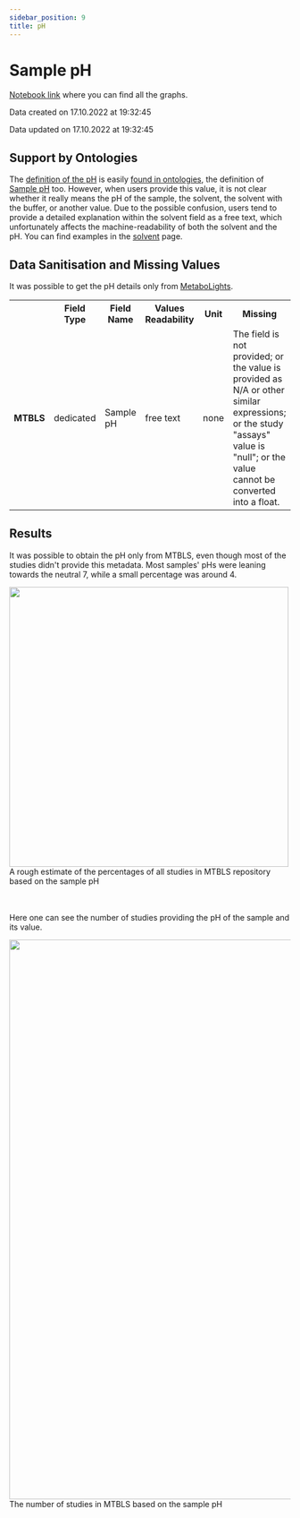 ```yaml
---
sidebar_position: 9
title: pH
---
```

# Sample pH
[Notebook link](https://github.com/NFDI4Chem/repo-scripts/blob/main/notebooks/ph.ipynb) where you can find all the graphs.

Data created on 17.10.2022 at 19:32:45

Data updated on 17.10.2022 at 19:32:45

## Support by Ontologies
The [definition of the pH](https://terminology.nfdi4chem.de/ts/search?q=ph) is easily [found in ontologies](https://terminology.nfdi4chem.de/ts/search?q=ph), the definition of [Sample pH](https://terminology.nfdi4chem.de/ts/ontologies/nmrcv/terms?iri=http%3A%2F%2FnmrML.org%2FnmrCV%23NMR%3A1000019) too. However, when users provide this value, it is not clear whether it really means the pH of the sample, the solvent, the solvent with the buffer, or another value. Due to the possible confusion, users tend to provide a detailed explanation within the solvent field as a free text, which unfortunately affects the machine-readability of both the solvent and the pH. You can find examples in the [solvent](/docs/advanced-guides/nmr-repositories/solvent.md) page.

## Data Sanitisation and Missing Values
It was possible to get the pH details only from [MetaboLights](https://www.ebi.ac.uk/metabolights/).

<table>
  <tr>
    <th></th>
    <th>Field Type</th>
    <th>Field Name</th>
    <th>Values Readability</th>
    <th>Unit</th>
    <th>Missing</th>
  </tr>
  <tr>
    <td><b>MTBLS</b></td>
    <td>dedicated</td>
    <td>Sample pH</td>
    <td>free text</td>
    <td>none</td>
    <td>The field is not provided; or the value is provided as N/A or other similar expressions; or the study "assays" value is "null"; or the value cannot be converted into a float.</td>
  </tr>
</table>

## Results

It was possible to obtain the pH only from MTBLS, even though most of the studies didn't provide this metadata. Most samples' pHs were leaning towards the neutral 7, while a small percentage was around 4.

<div style={{textAlign: 'center'}}>
<img src="/img/analysis/ph/all.png" width="500"/>
<figcaption>A rough estimate of the percentages of all studies in MTBLS repository based on the sample pH</figcaption>
</div>
<br></br>

Here one can see the number of studies providing the pH of the sample and its value.
<div style={{textAlign: 'center'}}>
<img src="/img/analysis/ph/h.png" width="1000"/>
<figcaption>The number of studies in MTBLS based on the sample pH</figcaption>
</div>